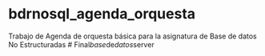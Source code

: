 # bdrnosql_agenda_orquesta
Trabajo de Agenda de orquesta básica para la asignatura de Base de datos No Estructuradas
#   F i n a l _ b a s e _ d e _ d a t o s _ s e r v e r  
 